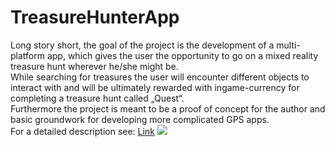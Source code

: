 # TreasureHunterApp
Long story short, the goal of the project is the development of a multi-platform app, which gives the user the opportunity to go on a mixed reality treasure hunt wherever he/she might be.</br>
While searching for treasures the user will encounter different objects to interact with and will be ultimately rewarded with ingame-currency for completing a treasure hunt called „Quest“.</br>
Furthermore the project is meant to be a proof of concept for the author and basic groundwork for developing more complicated GPS apps.</br>
For a detailed description see: [Link](https://github.com/Moimus/TreasureHunterApp/blob/master/Docs/Treasure%20Hunter%20App%20Design%20Document.pdf)
<img src="https://github.com/Moimus/TreasureHunterApp/blob/master/Docs/DesignDocCover_s.jpg" width:256px height:auto ></img>
